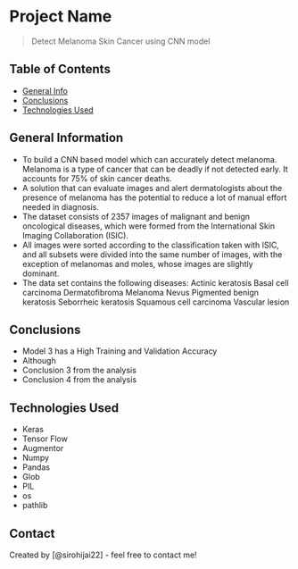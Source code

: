 # Project Name
> Detect Melanoma Skin Cancer using CNN model


## Table of Contents
* [General Info](#general-information)
* [Conclusions](#conclusions)
* [Technologies Used](#technologies-used)

## General Information
- To build a CNN based model which can accurately detect melanoma. Melanoma is a type of cancer that can be deadly if not detected early. It accounts for 75% of skin cancer deaths. 
- A solution that can evaluate images and alert dermatologists about the presence of melanoma has the potential to reduce a lot of manual effort needed in diagnosis.
- The dataset consists of 2357 images of malignant and benign oncological diseases, which were formed from the International Skin Imaging Collaboration (ISIC). 
- All images were sorted according to the classification taken with ISIC, and all subsets were divided into the same number of images, with the exception of melanomas and moles, whose images are slightly dominant.
- The data set contains the following diseases:
Actinic keratosis
Basal cell carcinoma
Dermatofibroma
Melanoma
Nevus
Pigmented benign keratosis
Seborrheic keratosis
Squamous cell carcinoma
Vascular lesion


## Conclusions
- Model 3 has a High Training and Validation Accuracy
- Although 
- Conclusion 3 from the analysis
- Conclusion 4 from the analysis


## Technologies Used
- Keras
- Tensor Flow
- Augmentor
- Numpy
- Pandas
- Glob
- PIL
- os
- pathlib


## Contact
Created by [@sirohijai22] - feel free to contact me!
